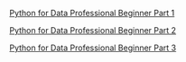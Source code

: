 [Python for Data Professional Beginner Part 1](https://github.com/jmsxngl/Data-Engineer-DQLab/wiki/Python-for-Data-Professional-Beginner---Part-1)

[Python for Data Professional Beginner Part 2](https://github.com/jmsxngl/Data-Engineer-DQLab/wiki/Python-for-Data-Professional-Beginner-Part-2)

[Python for Data Professional Beginner Part 3](https://github.com/jmsxngl/Data-Engineer-DQLab/wiki/Python-for-Data-Professional-Beginner-Part-3)
